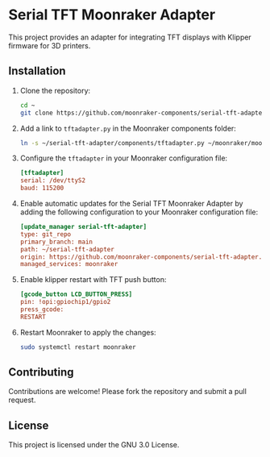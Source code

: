 # Serial TFT Moonraker Adapter

This project provides an adapter for integrating TFT displays with Klipper firmware for 3D printers.

## Installation

1. Clone the repository:
    ```sh
    cd ~
    git clone https://github.com/moonraker-components/serial-tft-adapter.git
    ```
2. Add a link to `tftadapter.py` in the Moonraker components folder:
    ```sh
    ln -s ~/serial-tft-adapter/components/tftadapter.py ~/moonraker/moonraker/components/tftadapter.py
    ```
3. Configure the `tftadapter` in your Moonraker configuration file:
    ```ini
    [tftadapter]
    serial: /dev/ttyS2
    baud: 115200
    ```
4. Enable automatic updates for the Serial TFT Moonraker Adapter by adding the following configuration
to your Moonraker configuration file:
    ```ini
    [update_manager serial-tft-adapter]
    type: git_repo
    primary_branch: main
    path: ~/serial-tft-adapter
    origin: https://github.com/moonraker-components/serial-tft-adapter.git
    managed_services: moonraker
    ```

5. Enable klipper restart with TFT push button:
    ```ini
    [gcode_button LCD_BUTTON_PRESS]
    pin: !opi:gpiochip1/gpio2
    press_gcode:
    RESTART
    ```
6. Restart Moonraker to apply the changes:
    ```sh
    sudo systemctl restart moonraker
    ```

## Contributing

Contributions are welcome! Please fork the repository and submit a pull request.

## License

This project is licensed under the GNU 3.0 License.
